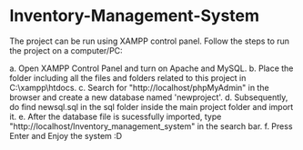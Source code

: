 # Inventory-Management-System

The project can be run using XAMPP control panel. Follow the steps to run the project on a computer/PC:

a. Open XAMPP Control Panel and turn on Apache and MySQL.
b. Place the folder including all the files and folders related to this project in C:\xampp\htdocs.
c. Search for "http://localhost/phpMyAdmin" in the browser and create a new database named 'newproject'. 
d. Subsequently, do find newsql.sql in the sql folder inside the main project folder and import it.
e. After the database file is sucessfully imported, type "http://localhost/Inventory_management_system" in the search bar. 
f. Press Enter and Enjoy the system :D